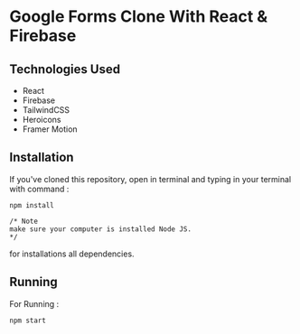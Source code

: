# Google Forms Clone With React & Firebase


## Technologies Used
- React
- Firebase
- TailwindCSS
- Heroicons
- Framer Motion

## Installation
If you've cloned this repository, open in terminal and typing in your terminal with command :
```
npm install

/* Note
make sure your computer is installed Node JS.
*/
```
for installations all dependencies.

## Running
For Running :
```
npm start
```
